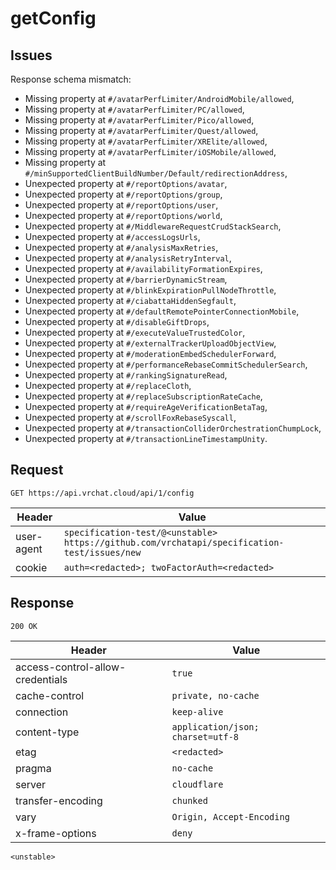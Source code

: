 # getConfig

## Issues
Response schema mismatch:
* Missing property at ``#/avatarPerfLimiter/AndroidMobile/allowed``,
* Missing property at ``#/avatarPerfLimiter/PC/allowed``,
* Missing property at ``#/avatarPerfLimiter/Pico/allowed``,
* Missing property at ``#/avatarPerfLimiter/Quest/allowed``,
* Missing property at ``#/avatarPerfLimiter/XRElite/allowed``,
* Missing property at ``#/avatarPerfLimiter/iOSMobile/allowed``,
* Missing property at ``#/minSupportedClientBuildNumber/Default/redirectionAddress``,
* Unexpected property at ``#/reportOptions/avatar``,
* Unexpected property at ``#/reportOptions/group``,
* Unexpected property at ``#/reportOptions/user``,
* Unexpected property at ``#/reportOptions/world``,
* Unexpected property at ``#/MiddlewareRequestCrudStackSearch``,
* Unexpected property at ``#/accessLogsUrls``,
* Unexpected property at ``#/analysisMaxRetries``,
* Unexpected property at ``#/analysisRetryInterval``,
* Unexpected property at ``#/availabilityFormationExpires``,
* Unexpected property at ``#/barrierDynamicStream``,
* Unexpected property at ``#/blinkExpirationPullNodeThrottle``,
* Unexpected property at ``#/ciabattaHiddenSegfault``,
* Unexpected property at ``#/defaultRemotePointerConnectionMobile``,
* Unexpected property at ``#/disableGiftDrops``,
* Unexpected property at ``#/executeValueTrustedColor``,
* Unexpected property at ``#/externalTrackerUploadObjectView``,
* Unexpected property at ``#/moderationEmbedSchedulerForward``,
* Unexpected property at ``#/performanceRebaseCommitSchedulerSearch``,
* Unexpected property at ``#/rankingSignatureRead``,
* Unexpected property at ``#/replaceCloth``,
* Unexpected property at ``#/replaceSubscriptionRateCache``,
* Unexpected property at ``#/requireAgeVerificationBetaTag``,
* Unexpected property at ``#/scrollFoxRebaseSyscall``,
* Unexpected property at ``#/transactionColliderOrchestrationChumpLock``,
* Unexpected property at ``#/transactionLineTimestampUnity``.
## Request
`GET https://api.vrchat.cloud/api/1/config`

| Header | Value |
| ------ | ----- |
| user-agent | `specification-test/@<unstable> https://github.com/vrchatapi/specification-test/issues/new` |
| cookie | `auth=<redacted>; twoFactorAuth=<redacted>` |


## Response
`200 OK`

| Header | Value |
| ------ | ----- |
| access-control-allow-credentials | `true` |
| cache-control | `private, no-cache` |
| connection | `keep-alive` |
| content-type | `application/json; charset=utf-8` |
| etag | `<redacted>` |
| pragma | `no-cache` |
| server | `cloudflare` |
| transfer-encoding | `chunked` |
| vary | `Origin, Accept-Encoding` |
| x-frame-options | `deny` |

```jsonc
<unstable>
```
